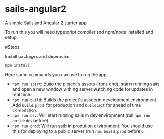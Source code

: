 # sails-angular2

A simple Sails and Angular 2 starter app

To run this you will need typescript compiler and npm/node installed and setup.

#Steps

Install packages and depencies

`npm install`

Here some commands you can use to run the app,

* `npm run start`: Build the project's assets (front-end), starts running sails and open a new window with ng server watching code for updates in real time.
* `npm run build`: Builds the project's assets in development environment. Add `build:prod `for production and `build:aot` for ahead of time compilation.
* `npm run dev`: Will start running sails in dev environment (run `npm run build:dev` before).
* `npm run prod`: Will run sails in prodution environment. You should use this for deploying to a public server (run `npm build:prod` before).
